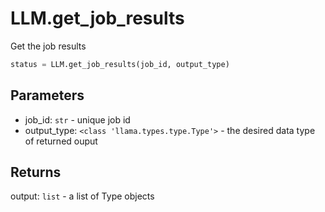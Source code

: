 # LLM.get_job_results

Get the job results

```python
status = LLM.get_job_results(job_id, output_type)
```

## Parameters

-   job_id: `str` - unique job id
-   output_type: `<class 'llama.types.type.Type'>` - the desired data type of returned ouput

## Returns

output: `list` - a list of Type objects
